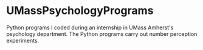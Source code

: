 # UMassPsychologyPrograms
Python programs I coded during an internship in UMass Amherst's psychology department. The Python programs carry out number perception experiments. 
